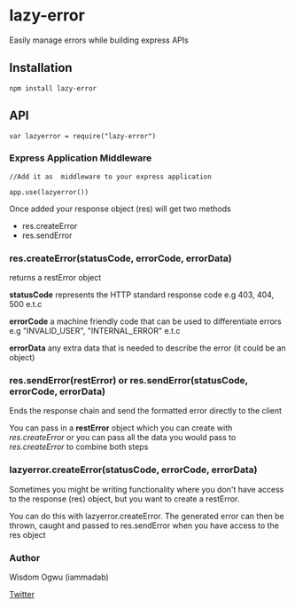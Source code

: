 # lazy-error
Easily manage errors while building express APIs

## Installation
```
npm install lazy-error
```

## API
```
var lazyerror = require("lazy-error")
```

### Express Application Middleware
```
//Add it as  middleware to your express application

app.use(lazyerror())
```

Once added your response object (res) will get two methods

* res.createError
* res.sendError

### res.createError(statusCode, errorCode, errorData)

returns a restError object

**statusCode** represents the HTTP standard response code e.g 403, 404, 500 e.t.c

**errorCode** a machine friendly code that can be used to differentiate errors e.g "INVALID_USER", "INTERNAL_ERROR" e.t.c

**errorData** any extra data that is needed to describe the error (it could be an object)



### res.sendError(restError)  or res.sendError(statusCode, errorCode, errorData)

Ends the response chain and send the formatted error directly to the client

You can pass in a **restError** object which you can create with *res.createError* or you can pass all the data you would pass to *res.createError* to combine both steps






### lazyerror.createError(statusCode, errorCode, errorData)

Sometimes you might be writing functionality where you don't have access to the response (res) object, but you want to create a restError. 

You can do this with lazyerror.createError. The generated error can then be thrown, caught and passed to res.sendError when you have access to the res object


### Author
Wisdom Ogwu (iammadab)

[Twitter](https://twitter.com/iammadab)
